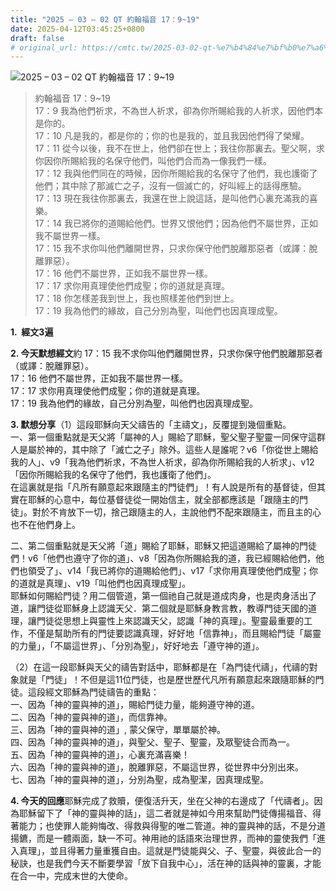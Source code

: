 ```yaml
---
title: "2025 – 03 – 02 QT 約翰福音 17：9~19"
date: 2025-04-12T03:45:25+0800
draft: false
# original_url: https://cmtc.tw/2025-03-02-qt-%e7%b4%84%e7%bf%b0%e7%a6%8f%e9%9f%b3-17%ef%bc%9a919
---
```


![2025 – 03 – 02 QT 約翰福音 17：9\~19](/images/qt.jpg  "2025 – 03 – 02 QT 約翰福音 17：9\~19")

> 約翰福音 17：9\~19  
> 17：9 我為他們祈求，不為世人祈求，卻為你所賜給我的人祈求，因他們本是你的。  
> 17：10 凡是我的，都是你的；你的也是我的，並且我因他們得了榮耀。  
> 17：11 從今以後，我不在世上，他們卻在世上；我往你那裏去。聖父啊，求你因你所賜給我的名保守他們，叫他們合而為一像我們一樣。  
> 17：12 我與他們同在的時候，因你所賜給我的名保守了他們，我也護衛了他們；其中除了那滅亡之子，沒有一個滅亡的，好叫經上的話得應驗。  
> 17：13 現在我往你那裏去，我還在世上說這話，是叫他們心裏充滿我的喜樂。  
> 17：14 我已將你的道賜給他們。世界又恨他們；因為他們不屬世界，正如我不屬世界一樣。  
> 17：15 我不求你叫他們離開世界，只求你保守他們脫離那惡者（或譯：脫離罪惡）。  
> 17：16 他們不屬世界，正如我不屬世界一樣。  
> 17：17 求你用真理使他們成聖；你的道就是真理。  
> 17：18 你怎樣差我到世上，我也照樣差他們到世上。  
> 17：19 我為他們的緣故，自己分別為聖，叫他們也因真理成聖。

**1.  經文3遍**

**2. 今天默想經文**約 17：15 我不求你叫他們離開世界，只求你保守他們脫離那惡者（或譯：脫離罪惡）。  
17：16 他們不屬世界，正如我不屬世界一樣。  
17：17 求你用真理使他們成聖；你的道就是真理。  
17：19 我為他們的緣故，自己分別為聖，叫他們也因真理成聖。

**3. 默想分享**（1）這段耶穌向天父禱告的「主禱文」，反覆提到幾個重點。  
一、第一個重點就是天父將「屬神的人」賜給了耶穌，聖父聖子聖靈一同保守這群人是屬於神的，其中除了「滅亡之子」除外。這些人是誰呢？v6「你從世上賜給我的人」、v9「我為他們祈求，不為世人祈求，卻為你所賜給我的人祈求」、v12「因你所賜給我的名保守了他們，我也護衛了他們」。  
在這裏就是指「凡所有願意起來跟隨主的門徒們」！有人說是所有的基督徒，但其實在耶穌的心意中，每位基督徒從一開始信主，就全部都應該是「跟隨主的門徒」。對於不肯放下一切，捨己跟隨主的人，主說他們不配來跟隨主，而且主的心也不在他們身上。

二、第二個重點就是天父將「道」賜給了耶穌，耶穌又把這道賜給了屬神的門徒們！v6「他們也遵守了你的道」、v8「因為你所賜給我的道，我已經賜給他們，他們也領受了」、v14「我已將你的道賜給他們」、v17「求你用真理使他們成聖；你的道就是真理」、v19「叫他們也因真理成聖」。  
耶穌如何賜給門徒？用二個管道，第一個祂自己就是道成肉身，也是肉身活出了道，讓門徒從耶穌身上認識天父．第二個就是耶穌身教言教，教導門徒天國的道理，讓門徒從思想上與靈性上來認識天父，認識「神的真理」。聖靈最重要的工作，不僅是幫助所有的門徒要認識真理，好好地「信靠神」，而且賜給門徒「屬靈的力量」，「不屬這世界」、「分別為聖」，好好地去「遵守神的道」。

（2）在這一段耶穌與天父的禱告對話中，耶穌都是在「為門徒代禱」，代禱的對象就是「門徒」！不但是這11位門徒，也是歷世歷代凡所有願意起來跟隨耶穌的門徒。這段經文耶穌為門徒禱告的重點：  
一、因為「神的靈與神的道」，賜給門徒力量，能夠遵守神的道。  
二、因為「神的靈與神的道」，而信靠神。  
三、因為「神的靈與神的道」, 蒙父保守，單單屬於神。  
四、因為「神的靈與神的道」，與聖父、聖子、聖靈，及眾聖徒合而為一。  
五、因為「神的靈與神的道」，心裏充滿喜樂！  
六、因為「神的靈與神的道」，脫離罪惡，不屬這世界，從世界中分別出來。  
七、因為「神的靈與神的道」，分別為聖，成為聖潔，因真理成聖。

**4. 今天的回應**耶穌完成了救贖，便復活升天，坐在父神的右邊成了「代禱者」。因為耶穌留下了「神的靈與神的話」，這二者就是神如今用來幫助門徒傳揚福音、得著能力；也使罪人能夠悔改、得救與得聖的唯二管道。神的靈與神的話，不是分道揚鑣，而是一體兩面，缺一不可。神用祂的話語來治理世界，而神的靈使我們「進入真理」，並且得著力量重獲自由。這就是門徒能與父、子、聖靈，與彼此合一的秘訣，也是我們今天不斷要學習「放下自我中心」，活在神的話與神的靈裏，才能在合一中，完成末世的大使命。
